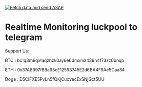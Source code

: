 [![Fetch data and send ASAP](https://github.com/commoodor/lvckpool/actions/workflows/php.yml/badge.svg)](https://github.com/commoodor/lvckpool/actions/workflows/php.yml)

# Realtime Monitoring luckpool to telegram

Support Us:

BTC : bc1q3m9qxtaqzhzk0ay6e6dmxmz439n4f73zz0unqp

ETH : 0x37A8997fBBa95cE12553745E2d6BA4F9Ae5Caa84

Doge : D5CiFXE5PvLn5fQKjCuovecExSNjGct5UU
